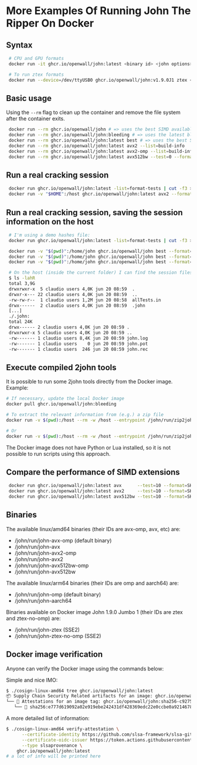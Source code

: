 # More Examples Of Running John The Ripper On Docker

## Syntax

```bash
 # CPU and GPU formats
 docker run -it ghcr.io/openwall/john:latest <binary id> <john options>

 # To run ztex formats
 docker run --device=/dev/ttyUSB0 ghcr.io/openwall/john:v1.9.0J1 ztex <john options>
```

## Basic usage

Using the `--rm` flag to clean up the container and remove the file system after the container exits.

```bash
 docker run --rm ghcr.io/openwall/john # => uses the best SIMD available, tag 'latest' can be omitted
 docker run --rm ghcr.io/openwall/john:bleeding # => uses the latest bleeding release
 docker run --rm ghcr.io/openwall/john:latest best # => uses the best SIMD available
 docker run --rm ghcr.io/openwall/john:latest avx2 --list=build-info
 docker run --rm ghcr.io/openwall/john:latest avx2-omp --list=build-info
 docker run --rm ghcr.io/openwall/john:latest avx512bw --test=0 --format=cpu
```

## Run a real cracking session

```bash
 docker run ghcr.io/openwall/john:latest -list=format-tests | cut -f3 > ~/allTests.in
 docker run -v "$HOME":/host ghcr.io/openwall/john:latest avx2 --format=SHA512crypt /host/allTests.in --max-run=300
```

## Run a real cracking session, saving the session information on the host

```bash
 # I'm using a demo hashes file:
 docker run ghcr.io/openwall/john:latest -list=format-tests | cut -f3 > allTests.in

 docker run -v "$(pwd)":/home/john ghcr.io/openwall/john best --format=SHA512crypt /home/john/allTests.in --max-run=30
 docker run -v "$(pwd)":/home/john ghcr.io/openwall/john best --format=SHA512crypt --wordlist --rules /home/john/allTests.in --max-run=20
 docker run -v "$(pwd)":/home/john ghcr.io/openwall/john best --format=SHA512crypt --incremental:digits /home/john/allTests.in --max-run=20

 # On the host (inside the current folder) I can find the session files:
 $ ls -lahR
 total 3,9G
 drwxrwxr-x  5 claudio users 4,0K jun 20 08:59  .
 drwxr-x--- 22 claudio users 4,0K jun 20 08:59  ..
 -rw-rw-r--  1 claudio users 1,2M jun 20 08:58  allTests.in
 drwx------  2 claudio users 4,0K jun 20 08:59  .john
 [...]
 ./.john:
 total 24K
 drwx------ 2 claudio users 4,0K jun 20 08:59 .
 drwxrwxr-x 5 claudio users 4,0K jun 20 08:59 ..
 -rw------- 1 claudio users 8,4K jun 20 08:59 john.log
 -rw------- 1 claudio users    0 jun 20 08:59 john.pot
 -rw------- 1 claudio users  246 jun 20 08:59 john.rec
```

## Execute compiled 2john tools

It is possible to run some 2john tools directly from the Docker image. Example:

```bash
# If necessary, update the local Docker image
docker pull ghcr.io/openwall/john:bleeding

# To extract the relevant information from (e.g.) a zip file
docker run -v $(pwd):/host --rm -w /host --entrypoint /john/run/zip2john ghcr.io/openwall/john:bleeding /host/file.zip

# Or
docker run -v $(pwd):/host --rm -w /host --entrypoint /john/run/zip2john ghcr.io/openwall/john:bleeding /host/file.zip > zip.hash
```

The Docker image does not have Python or Lua installed, so it is not possible to run scripts using this approach.

## Compare the performance of SIMD extensions

```bash
 docker run ghcr.io/openwall/john:latest avx      --test=10 --format=SHA512crypt
 docker run ghcr.io/openwall/john:latest avx2     --test=10 --format=SHA512crypt
 docker run ghcr.io/openwall/john:latest avx512bw --test=10 --format=SHA512crypt
```

## Binaries

The available linux/amd64 binaries (their IDs are avx-omp, avx, etc) are:

- /john/run/john-avx-omp (default binary)
- /john/run/john-avx
- /john/run/john-avx2-omp
- /john/run/john-avx2
- /john/run/john-avx512bw-omp
- /john/run/john-avx512bw

The available linux/arm64 binaries (their IDs are omp and aarch64) are:

- /john/run/john-omp (default binary)
- /john/run/john-aarch64

Binaries available on Docker image John 1.9.0 Jumbo 1 (their IDs are ztex and ztex-no-omp) are:

- /john/run/john-ztex (SSE2)
- /john/run/john-ztex-no-omp (SSE2)

## Docker image verification

Anyone can verify the Docker image using the commands below:

Simple and nice IMO:

```bash
$ ./cosign-linux-amd64 tree ghcr.io/openwall/john:latest
📦 Supply Chain Security Related artifacts for an image: ghcr.io/openwall/john:latest
└── 💾 Attestations for an image tag: ghcr.io/openwall/john:sha256-c9275acf784a3f19cab3ce0aab3cedefbe986dcbe70df650e5802ec23127f4da.att
   └── 🍒 sha256:e777d619092a02e919ebe242431df428369edc22e0ccbe0a9214678343452af8
```

A more detailed list of information:

```bash
$ ./cosign-linux-amd64 verify-attestation \
      --certificate-identity https://github.com/slsa-framework/slsa-github-generator/.github/workflows/generator_container_slsa3.yml@refs/tags/v1.7.0 \
      --certificate-oidc-issuer https://token.actions.githubusercontent.com \
      --type slsaprovenance \
    ghcr.io/openwall/john:latest
# a lot of info will be printed here
```
